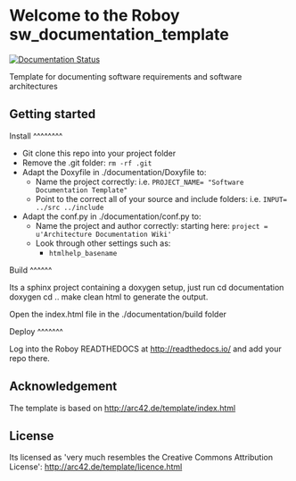 Welcome to the Roboy sw_documentation_template
===============================================
[![Documentation Status](http://readthedocs.org/projects/roboy-sw-documentation-template/badge/?version=latest)](http://roboy-sw-documentation-template.readthedocs.io/en/latest/?badge=latest)

Template for documenting software requirements and software architectures

Getting started
----------------

Install
^^^^^^^^

- Git clone this repo into your project folder
- Remove the .git folder: `rm -rf .git`
- Adapt the Doxyfile in ./documentation/Doxyfile to:
  - Name the project correctly: i.e. `PROJECT_NAME= "Software Documentation Template"`
  - Point to the correct all of your source and include folders: i.e. `INPUT= ../src ../include`
- Adapt the conf.py in ./documentation/conf.py to:
  - Name the project and author correctly: starting here: `project = u'Architecture Documentation Wiki'`
  - Look through other settings such as:
    - `htmlhelp_basename`

Build
^^^^^^

Its a sphinx project containing a doxygen setup, just run
    cd documentation
    doxygen
    cd ..
    make clean html
to generate the output.

Open the index.html file in the ./documentation/build folder

Deploy
^^^^^^^

Log into the Roboy READTHEDOCS at http://readthedocs.io/ and add your repo there.


Acknowledgement
----------------

The template is based on http://arc42.de/template/index.html

License
---------
Its licensed as 'very much resembles the Creative Commons Attribution License': http://arc42.de/template/licence.html
